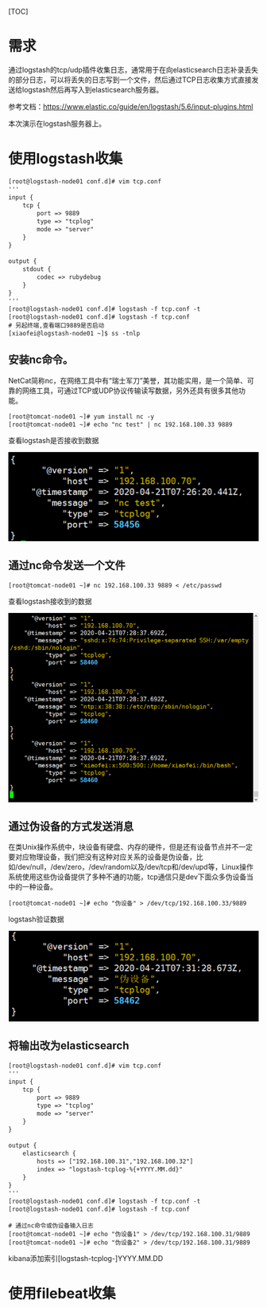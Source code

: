 [TOC]

# 需求

通过logstash的tcp/udp插件收集日志，通常用于在向elasticsearch日志补录丢失的部分日志，可以将丢失的日志写到一个文件，然后通过TCP日志收集方式直接发送给logstash然后再写入到elasticsearch服务器。

参考文档：https://www.elastic.co/guide/en/logstash/5.6/input-plugins.html

本次演示在logstash服务器上。

# 使用logstash收集

```shell
[root@logstash-node01 conf.d]# vim tcp.conf
'''
input {
	tcp {
		port => 9889
		type => "tcplog"
		mode => "server"
	}
}

output {
	stdout {
		codec => rubydebug
	}
}
'''
[root@logstash-node01 conf.d]# logstash -f tcp.conf -t
[root@logstash-node01 conf.d]# logstash -f tcp.conf
# 另起终端,查看端口9889是否启动
[xiaofei@logstash-node01 ~]$ ss -tnlp
```



## 安装nc命令。

NetCat简称nc，在网络工具中有“瑞士军刀”美誉，其功能实用，是一个简单、可靠的网络工具，可通过TCP或UDP协议传输读写数据，另外还具有很多其他功能。

```shell
[root@tomcat-node01 ~]# yum install nc -y
[root@tomcat-node01 ~]# echo "nc test" | nc 192.168.100.33 9889
```

查看logstash是否接收到数据

![image-20200421152726366](TCP&UDP-Logs.assets/image-20200421152726366.png)



## 通过nc命令发送一个文件

```shell
[root@tomcat-node01 ~]# nc 192.168.100.33 9889 < /etc/passwd
```

查看logstash接收到的数据

![image-20200421152927185](TCP&UDP-Logs.assets/image-20200421152927185.png)



## 通过伪设备的方式发送消息

在类Unix操作系统中，块设备有硬盘、内存的硬件，但是还有设备节点并不一定要对应物理设备，我们把没有这种对应关系的设备是伪设备，比如/dev/null，/dev/zero，/dev/random以及/dev/tcp和/dev/upd等，Linux操作系统使用这些伪设备提供了多种不通的功能，tcp通信只是dev下面众多伪设备当中的一种设备。

```shell
[root@tomcat-node01 ~]# echo "伪设备" > /dev/tcp/192.168.100.33/9889
```

logstash验证数据

![image-20200421153204671](TCP&UDP-Logs.assets/image-20200421153204671.png)



## 将输出改为elasticsearch

```shell
[root@logstash-node01 conf.d]# vim tcp.conf
'''
input {
	tcp {
		port => 9889
		type => "tcplog"
		mode => "server"
	}
}

output {
	elasticsearch {
		hosts => ["192.168.100.31","192.168.100.32"]
		index => "logstash-tcplog-%{+YYYY.MM.dd}"
	}
}
'''
[root@logstash-node01 conf.d]# logstash -f tcp.conf -t
[root@logstash-node01 conf.d]# logstash -f tcp.conf

# 通过nc命令或伪设备输入日志
[root@tomcat-node01 ~]# echo "伪设备1" > /dev/tcp/192.168.100.31/9889
[root@tomcat-node01 ~]# echo "伪设备2" > /dev/tcp/192.168.100.31/9889
```

kibana添加索引[logstash-tcplog-]YYYY.MM.DD

# 使用filebeat收集

